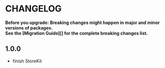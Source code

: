 # CHANGELOG

**Before you upgrade: Breaking changes might happen in major and minor versions of packages.<br/>
See the [Migration Guide][] for the complete breaking changes list.**



## 1.0.0

- finish StoreKit
